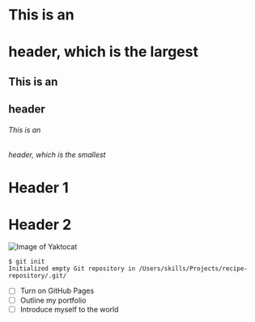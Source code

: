 # This is an <h1> header, which is the largest
## This is an <h2> header
###### This is an <h6> header, which is the smallest
# Header 1
# Header 2
![Image of Yaktocat](https://octodex.github.com/images/yaktocat.png)
```
$ git init
Initialized empty Git repository in /Users/skills/Projects/recipe-repository/.git/
```
- [ ] Turn on GitHub Pages
- [ ] Outline my portfolio
- [ ] Introduce myself to the world
